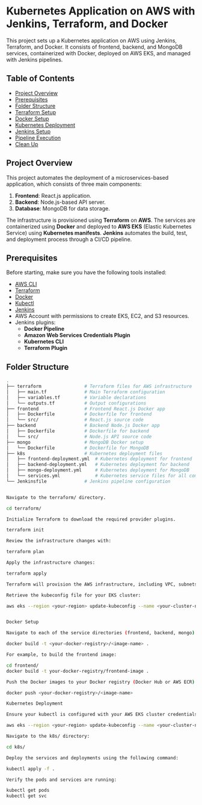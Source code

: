 # Kubernetes Application on AWS with Jenkins, Terraform, and Docker

This project sets up a Kubernetes application on AWS using Jenkins, Terraform, and Docker. It consists of frontend, backend, and MongoDB services, containerized with Docker, deployed on AWS EKS, and managed with Jenkins pipelines.

## Table of Contents

- [Project Overview](#project-overview)
- [Prerequisites](#prerequisites)
- [Folder Structure](#folder-structure)
- [Terraform Setup](#terraform-setup)
- [Docker Setup](#docker-setup)
- [Kubernetes Deployment](#kubernetes-deployment)
- [Jenkins Setup](#jenkins-setup)
- [Pipeline Execution](#pipeline-execution)
- [Clean Up](#clean-up)

## Project Overview

This project automates the deployment of a microservices-based application, which consists of three main components:

1. **Frontend**: React.js application.
2. **Backend**: Node.js-based API server.
3. **Database**: MongoDB for data storage.

The infrastructure is provisioned using **Terraform** on **AWS**. The services are containerized using **Docker** and deployed to **AWS EKS** (Elastic Kubernetes Service) using **Kubernetes manifests**. **Jenkins** automates the build, test, and deployment process through a CI/CD pipeline.

## Prerequisites

Before starting, make sure you have the following tools installed:

- [AWS CLI](https://aws.amazon.com/cli/)
- [Terraform](https://www.terraform.io/downloads.html)
- [Docker](https://www.docker.com/get-started)
- [Kubectl](https://kubernetes.io/docs/tasks/tools/)
- [Jenkins](https://www.jenkins.io/download/)
- AWS Account with permissions to create EKS, EC2, and S3 resources.
- Jenkins plugins:
  - **Docker Pipeline**
  - **Amazon Web Services Credentials Plugin**
  - **Kubernetes CLI**
  - **Terraform Plugin**

## Folder Structure

```bash
.
├── terraform                # Terraform files for AWS infrastructure
│   ├── main.tf              # Main Terraform configuration
│   ├── variables.tf         # Variable declarations
│   └── outputs.tf           # Output configurations
├── frontend                 # Frontend React.js Docker app
│   ├── Dockerfile           # Dockerfile for frontend
│   └── src/                 # React.js source code
├── backend                  # Backend Node.js Docker app
│   ├── Dockerfile           # Dockerfile for backend
│   └── src/                 # Node.js API source code
├── mongo                    # MongoDB Docker setup
│   └── Dockerfile           # Dockerfile for MongoDB
├── k8s                      # Kubernetes deployment files
│   ├── frontend-deployment.yml  # Kubernetes deployment for frontend
│   ├── backend-deployment.yml   # Kubernetes deployment for backend
│   ├── mongo-deployment.yml     # Kubernetes deployment for MongoDB
│   └── services.yml             # Kubernetes service files for all components
└── Jenkinsfile              # Jenkins pipeline configuration


Navigate to the terraform/ directory.

cd terraform/

Initialize Terraform to download the required provider plugins.

terraform init

Review the infrastructure changes with:

terraform plan

Apply the infrastructure changes:

terraform apply

Terraform will provision the AWS infrastructure, including VPC, subnets, security groups, and an EKS cluster.

Retrieve the kubeconfig file for your EKS cluster:

aws eks --region <your-region> update-kubeconfig --name <your-cluster-name>


Docker Setup

Navigate to each of the service directories (frontend, backend, mongo) and build the Docker images.

docker build -t <your-docker-registry>/<image-name> .

For example, to build the frontend image:

cd frontend/
docker build -t your-docker-registry/frontend-image .

Push the Docker images to your Docker registry (Docker Hub or AWS ECR).

docker push <your-docker-registry>/<image-name>

Kubernetes Deployment

Ensure your kubectl is configured with your AWS EKS cluster credentials:

aws eks --region <your-region> update-kubeconfig --name <your-cluster-name>

Navigate to the k8s/ directory:

cd k8s/

Deploy the services and deployments using the following command:

kubectl apply -f .

Verify the pods and services are running:

kubectl get pods
kubectl get svc

